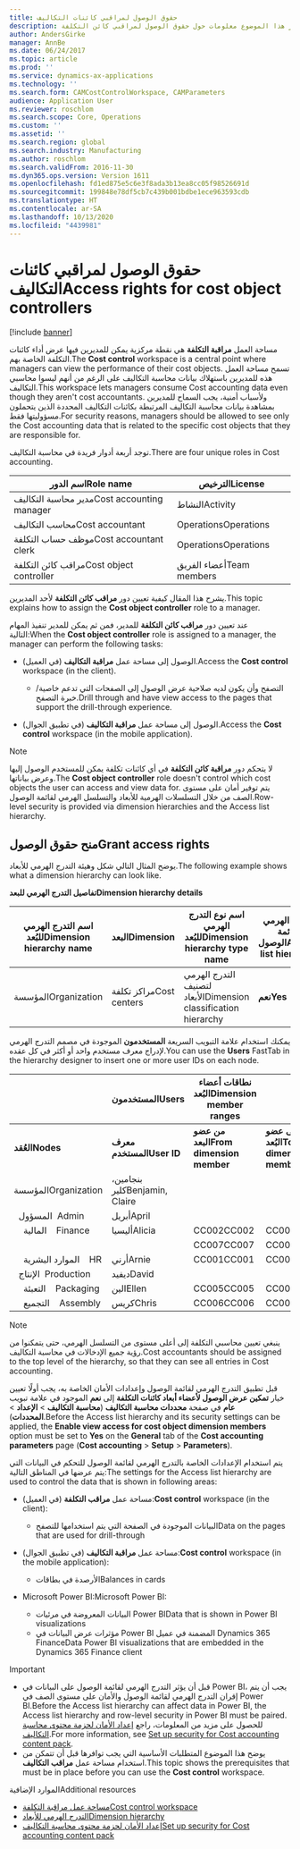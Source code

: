 ```yaml
---
title: حقوق الوصول لمراقبي كائنات التكاليف
description: يوفر هذا الموضوع معلومات حول حقوق الوصول لمراقبي كائن التكلفة.
author: AndersGirke
manager: AnnBe
ms.date: 06/24/2017
ms.topic: article
ms.prod: ''
ms.service: dynamics-ax-applications
ms.technology: ''
ms.search.form: CAMCostControlWorkspace, CAMParameters
audience: Application User
ms.reviewer: roschlom
ms.search.scope: Core, Operations
ms.custom: ''
ms.assetid: ''
ms.search.region: global
ms.search.industry: Manufacturing
ms.author: roschlom
ms.search.validFrom: 2016-11-30
ms.dyn365.ops.version: Version 1611
ms.openlocfilehash: fd1ed875e5c6e3f8ada3b13ea8cc05f98526691d
ms.sourcegitcommit: 199848e78df5cb7c439b001bdbe1ece963593cdb
ms.translationtype: HT
ms.contentlocale: ar-SA
ms.lasthandoff: 10/13/2020
ms.locfileid: "4439981"
---
```

# <a name="access-rights-for-cost-object-controllers"></a><span data-ttu-id="e6de8-103">حقوق الوصول لمراقبي كائنات التكاليف</span><span class="sxs-lookup"><span data-stu-id="e6de8-103">Access rights for cost object controllers</span></span>

[!include [banner](../includes/banner.md)]

<span data-ttu-id="e6de8-104">مساحة العمل **مراقبة التكلفة** هي نقطة مركزية يمكن للمديرين فيها عرض أداء كائنات التكلفة الخاصة بهم.</span><span class="sxs-lookup"><span data-stu-id="e6de8-104">The **Cost control** workspace is a central point where managers can view the performance of their cost objects.</span></span> <span data-ttu-id="e6de8-105">تسمح مساحة العمل هذه للمديرين باستهلاك بيانات محاسبة التكاليف على الرغم من أنهم ليسوا محاسبي التكاليف.</span><span class="sxs-lookup"><span data-stu-id="e6de8-105">This workspace lets managers consume Cost accounting data even though they aren't cost accountants.</span></span> <span data-ttu-id="e6de8-106">ولأسباب أمنية، يجب السماح للمديرين بمشاهدة بيانات محاسبة التكاليف المرتبطة بكائنات التكاليف المحددة الذين يتحملون مسؤوليتها فقط.</span><span class="sxs-lookup"><span data-stu-id="e6de8-106">For security reasons, managers should be allowed to see only the Cost accounting data that is related to the specific cost objects that they are responsible for.</span></span>

<span data-ttu-id="e6de8-107">توجد أربعة أدوار فريدة في محاسبة التكاليف.</span><span class="sxs-lookup"><span data-stu-id="e6de8-107">There are four unique roles in Cost accounting.</span></span>

| <span data-ttu-id="e6de8-108">اسم الدور</span><span class="sxs-lookup"><span data-stu-id="e6de8-108">Role name</span></span>               | <span data-ttu-id="e6de8-109">الترخيص</span><span class="sxs-lookup"><span data-stu-id="e6de8-109">License</span></span>      |
|-------------------------|--------------|
| <span data-ttu-id="e6de8-110">مدير محاسبة التكاليف</span><span class="sxs-lookup"><span data-stu-id="e6de8-110">Cost accounting manager</span></span> | <span data-ttu-id="e6de8-111">النشاط</span><span class="sxs-lookup"><span data-stu-id="e6de8-111">Activity</span></span>     |
| <span data-ttu-id="e6de8-112">محاسب التكاليف</span><span class="sxs-lookup"><span data-stu-id="e6de8-112">Cost accountant</span></span>         | <span data-ttu-id="e6de8-113">Operations</span><span class="sxs-lookup"><span data-stu-id="e6de8-113">Operations</span></span>   |
| <span data-ttu-id="e6de8-114">موظف حساب التكلفة</span><span class="sxs-lookup"><span data-stu-id="e6de8-114">Cost accountant clerk</span></span>   | <span data-ttu-id="e6de8-115">Operations</span><span class="sxs-lookup"><span data-stu-id="e6de8-115">Operations</span></span>   |
| <span data-ttu-id="e6de8-116">مراقب كائن التكلفة</span><span class="sxs-lookup"><span data-stu-id="e6de8-116">Cost object controller</span></span>  | <span data-ttu-id="e6de8-117">أعضاء الفريق</span><span class="sxs-lookup"><span data-stu-id="e6de8-117">Team members</span></span> |

<span data-ttu-id="e6de8-118">يشرح هذا المقال كيفية تعيين دور **مراقب كائن التكلفة** لأحد المديرين.</span><span class="sxs-lookup"><span data-stu-id="e6de8-118">This topic explains how to assign the **Cost object controller** role to a manager.</span></span>

<span data-ttu-id="e6de8-119">عند تعيين دور **مراقب كائن التكلفة** للمدير، فمن ثم يمكن للمدير تنفيذ المهام التالية:</span><span class="sxs-lookup"><span data-stu-id="e6de8-119">When the **Cost object controller** role is assigned to a manager, the manager can perform the following tasks:</span></span>

- <span data-ttu-id="e6de8-120">الوصول إلى مساحة عمل **مراقبة التكاليف** (في العميل).</span><span class="sxs-lookup"><span data-stu-id="e6de8-120">Access the **Cost control** workspace (in the client).</span></span>

    - <span data-ttu-id="e6de8-121">التصفح وأن يكون لديه صلاحية عرض الوصول إلى الصفحات التي تدعم خاصية/خبرة التصفح.</span><span class="sxs-lookup"><span data-stu-id="e6de8-121">Drill through and have view access to the pages that support the drill-through experience.</span></span>

- <span data-ttu-id="e6de8-122">الوصول إلى مساحة عمل **مراقبة التكاليف** (في تطبيق الجوال).</span><span class="sxs-lookup"><span data-stu-id="e6de8-122">Access the **Cost control** workspace (in the mobile application).</span></span>

> [!NOTE]
> <span data-ttu-id="e6de8-123">لا يتحكم دور **مراقبة كائن التكلفة** في أي كائنات تكلفة يمكن للمستخدم الوصول إليها وعرض بياناتها.</span><span class="sxs-lookup"><span data-stu-id="e6de8-123">The **Cost object controller** role doesn't control which cost objects the user can access and view data for.</span></span> <span data-ttu-id="e6de8-124">يتم توفير أمان على مستوى الصف من خلال التسلسلات الهرمية للأبعاد والتسلسل الهرمي لقائمة الوصول.</span><span class="sxs-lookup"><span data-stu-id="e6de8-124">Row-level security is provided via dimension hierarchies and the Access list hierarchy.</span></span>

## <a name="grant-access-rights"></a><span data-ttu-id="e6de8-125">منح حقوق الوصول</span><span class="sxs-lookup"><span data-stu-id="e6de8-125">Grant access rights</span></span>
<span data-ttu-id="e6de8-126">يوضح المثال التالي شكل وهيئة التدرج الهرمي للأبعاد.</span><span class="sxs-lookup"><span data-stu-id="e6de8-126">The following example shows what a dimension hierarchy can look like.</span></span>

<span data-ttu-id="e6de8-127">**تفاصيل التدرج الهرمي للبعد**</span><span class="sxs-lookup"><span data-stu-id="e6de8-127">**Dimension hierarchy details**</span></span>

| <span data-ttu-id="e6de8-128">اسم التدرج الهرمي للبُعد</span><span class="sxs-lookup"><span data-stu-id="e6de8-128">Dimension hierarchy name</span></span> | <span data-ttu-id="e6de8-129">البعد</span><span class="sxs-lookup"><span data-stu-id="e6de8-129">Dimension</span></span>    | <span data-ttu-id="e6de8-130">اسم نوع التدرج الهرمي للبُعد</span><span class="sxs-lookup"><span data-stu-id="e6de8-130">Dimension hierarchy type name</span></span>      | <span data-ttu-id="e6de8-131">التدرج الهرمي لقائمة الوصول</span><span class="sxs-lookup"><span data-stu-id="e6de8-131">Access list hierarchy</span></span> |
|--------------------------|--------------|------------------------------------|-----------------------|
| <span data-ttu-id="e6de8-132">المؤسسة</span><span class="sxs-lookup"><span data-stu-id="e6de8-132">Organization</span></span>             | <span data-ttu-id="e6de8-133">مراكز تكلفة</span><span class="sxs-lookup"><span data-stu-id="e6de8-133">Cost centers</span></span> | <span data-ttu-id="e6de8-134">التدرج الهرمي لتصنيف الأبعاد</span><span class="sxs-lookup"><span data-stu-id="e6de8-134">Dimension classification hierarchy</span></span> | <span data-ttu-id="e6de8-135">**نعم**</span><span class="sxs-lookup"><span data-stu-id="e6de8-135">**Yes**</span></span>               |

<span data-ttu-id="e6de8-136">يمكنك استخدام علامة التبويب السريعة **المستخدمون** الموجودة في مصمم التدرج الهرمي لإدراج معرف مستخدم واحد أو أكثر في كل عقده.</span><span class="sxs-lookup"><span data-stu-id="e6de8-136">You can use the **Users** FastTab in the hierarchy designer to insert one or more user IDs on each node.</span></span>

|                                   | <span data-ttu-id="e6de8-137">المستخدمون</span><span class="sxs-lookup"><span data-stu-id="e6de8-137">Users</span></span>            | <span data-ttu-id="e6de8-138">نطاقات أعضاء البُعد</span><span class="sxs-lookup"><span data-stu-id="e6de8-138">Dimension member ranges</span></span>   |                         |
|-----------------------------------|------------------|---------------------------|-------------------------|
| <span data-ttu-id="e6de8-139">**العُقد**</span><span class="sxs-lookup"><span data-stu-id="e6de8-139">**Nodes**</span></span>                         | <span data-ttu-id="e6de8-140">**معرف المستخدم**</span><span class="sxs-lookup"><span data-stu-id="e6de8-140">**User ID**</span></span>      | <span data-ttu-id="e6de8-141">**من عضو البعد**</span><span class="sxs-lookup"><span data-stu-id="e6de8-141">**From dimension member**</span></span> | <span data-ttu-id="e6de8-142">**إلى عضو البُعد**</span><span class="sxs-lookup"><span data-stu-id="e6de8-142">**To dimension member**</span></span> |
| <span data-ttu-id="e6de8-143">المؤسسة</span><span class="sxs-lookup"><span data-stu-id="e6de8-143">Organization</span></span>                      | <span data-ttu-id="e6de8-144">بنجامين، كلير</span><span class="sxs-lookup"><span data-stu-id="e6de8-144">Benjamin, Claire</span></span> |                           |                         |
| <span data-ttu-id="e6de8-145">&nbsp;&nbsp;المسؤول</span><span class="sxs-lookup"><span data-stu-id="e6de8-145">&nbsp;&nbsp;Admin</span></span>                 | <span data-ttu-id="e6de8-146">أبريل</span><span class="sxs-lookup"><span data-stu-id="e6de8-146">April</span></span>            |                           |                         |
| <span data-ttu-id="e6de8-147">&nbsp;&nbsp;&nbsp;&nbsp;المالية</span><span class="sxs-lookup"><span data-stu-id="e6de8-147">&nbsp;&nbsp;&nbsp;&nbsp;Finance</span></span>   | <span data-ttu-id="e6de8-148">أليسيا</span><span class="sxs-lookup"><span data-stu-id="e6de8-148">Alicia</span></span>           | <span data-ttu-id="e6de8-149">CC002</span><span class="sxs-lookup"><span data-stu-id="e6de8-149">CC002</span></span>                     | <span data-ttu-id="e6de8-150">CC003</span><span class="sxs-lookup"><span data-stu-id="e6de8-150">CC003</span></span>                   |
|                                   |                  | <span data-ttu-id="e6de8-151">CC007</span><span class="sxs-lookup"><span data-stu-id="e6de8-151">CC007</span></span>                     | <span data-ttu-id="e6de8-152">CC007</span><span class="sxs-lookup"><span data-stu-id="e6de8-152">CC007</span></span>                   |
| <span data-ttu-id="e6de8-153">&nbsp;&nbsp;&nbsp;&nbsp;الموارد البشرية</span><span class="sxs-lookup"><span data-stu-id="e6de8-153">&nbsp;&nbsp;&nbsp;&nbsp;HR</span></span>        | <span data-ttu-id="e6de8-154">أرني</span><span class="sxs-lookup"><span data-stu-id="e6de8-154">Arnie</span></span>            | <span data-ttu-id="e6de8-155">CC001</span><span class="sxs-lookup"><span data-stu-id="e6de8-155">CC001</span></span>                     | <span data-ttu-id="e6de8-156">CC001</span><span class="sxs-lookup"><span data-stu-id="e6de8-156">CC001</span></span>                   |
| <span data-ttu-id="e6de8-157">&nbsp;&nbsp;الإنتاج</span><span class="sxs-lookup"><span data-stu-id="e6de8-157">&nbsp;&nbsp;Production</span></span>            | <span data-ttu-id="e6de8-158">ديفيد</span><span class="sxs-lookup"><span data-stu-id="e6de8-158">David</span></span>            |                           |                         |
| <span data-ttu-id="e6de8-159">&nbsp;&nbsp;&nbsp;&nbsp;التعبئة</span><span class="sxs-lookup"><span data-stu-id="e6de8-159">&nbsp;&nbsp;&nbsp;&nbsp;Packaging</span></span> | <span data-ttu-id="e6de8-160">الين</span><span class="sxs-lookup"><span data-stu-id="e6de8-160">Ellen</span></span>            | <span data-ttu-id="e6de8-161">CC005</span><span class="sxs-lookup"><span data-stu-id="e6de8-161">CC005</span></span>                     | <span data-ttu-id="e6de8-162">CC005</span><span class="sxs-lookup"><span data-stu-id="e6de8-162">CC005</span></span>                   |
| <span data-ttu-id="e6de8-163">&nbsp;&nbsp;&nbsp;&nbsp;التجميع</span><span class="sxs-lookup"><span data-stu-id="e6de8-163">&nbsp;&nbsp;&nbsp;&nbsp;Assembly</span></span>  | <span data-ttu-id="e6de8-164">كريس</span><span class="sxs-lookup"><span data-stu-id="e6de8-164">Chris</span></span>            | <span data-ttu-id="e6de8-165">CC006</span><span class="sxs-lookup"><span data-stu-id="e6de8-165">CC006</span></span>                     | <span data-ttu-id="e6de8-166">CC006</span><span class="sxs-lookup"><span data-stu-id="e6de8-166">CC006</span></span>                   |

> [!NOTE]
> <span data-ttu-id="e6de8-167">ينبغي تعيين محاسبي التكلفة إلى أعلى مستوى من التسلسل الهرمي، حتى يتمكنوا من رؤية جميع الإدخالات في محاسبة التكاليف.</span><span class="sxs-lookup"><span data-stu-id="e6de8-167">Cost accountants should be assigned to the top level of the hierarchy, so that they can see all entries in Cost accounting.</span></span>

<span data-ttu-id="e6de8-168">قبل تطبيق التدرج الهرمي لقائمة الوصول وإعدادات الأمان الخاصة به، يجب أولًا تعيين خيار **تمكين عرض الوصول لأعضاء أبعاد كائنات التكلفة** إلى **نعم** الموجود في علامة تبويب **عام** في صفحة **محددات محاسبة التكاليف** (**محاسبة التكاليف** > **الإعداد** > **المحددات**).</span><span class="sxs-lookup"><span data-stu-id="e6de8-168">Before the Access list hierarchy and its security settings can be applied, the **Enable view access for cost object dimension members** option must be set to **Yes** on the **General** tab of the **Cost accounting parameters** page (**Cost accounting** > **Setup** > **Parameters**).</span></span>

<span data-ttu-id="e6de8-169">يتم استخدام الإعدادات الخاصة بالتدرج الهرمي لقائمة الوصول للتحكم في البيانات التي يتم عرضها في المناطق التالية:</span><span class="sxs-lookup"><span data-stu-id="e6de8-169">The settings for the Access list hierarchy are used to control the data that is shown in following areas:</span></span>

- <span data-ttu-id="e6de8-170">مساحة عمل **مراقب التكلفة** (في العميل):</span><span class="sxs-lookup"><span data-stu-id="e6de8-170">**Cost control** workspace (in the client):</span></span>

    - <span data-ttu-id="e6de8-171">البيانات الموجودة في الصفحة التي يتم استخدامها للتصفح</span><span class="sxs-lookup"><span data-stu-id="e6de8-171">Data on the pages that are used for drill-through</span></span>

- <span data-ttu-id="e6de8-172">مساحة عمل **مراقبة التكاليف** (في تطبيق الجوال):</span><span class="sxs-lookup"><span data-stu-id="e6de8-172">**Cost control** workspace (in the mobile application):</span></span>

    - <span data-ttu-id="e6de8-173">الأرصدة في بطاقات</span><span class="sxs-lookup"><span data-stu-id="e6de8-173">Balances in cards</span></span>

- <span data-ttu-id="e6de8-174">Microsoft Power BI:</span><span class="sxs-lookup"><span data-stu-id="e6de8-174">Microsoft Power BI:</span></span>

    - <span data-ttu-id="e6de8-175">البيانات المعروضة في مرئيات Power BI</span><span class="sxs-lookup"><span data-stu-id="e6de8-175">Data that is shown in Power BI visualizations</span></span>
    - <span data-ttu-id="e6de8-176">مؤثرات عرض البيانات‬ في Power BI المضمنة في عميل Dynamics 365 Finance</span><span class="sxs-lookup"><span data-stu-id="e6de8-176">Data Power BI visualizations that are embedded in the Dynamics 365 Finance client</span></span>

> [!IMPORTANT]
> - <span data-ttu-id="e6de8-177">قبل أن يؤثر التدرج الهرمي لقائمة الوصول على البيانات في Power BI، يجب أن يتم إقران التدرج الهرمي لقائمة الوصول والأمان على مستوى الصف في Power BI.</span><span class="sxs-lookup"><span data-stu-id="e6de8-177">Before the Access list hierarchy can affect data in Power BI, the Access list hierarchy and row-level security in Power BI must be paired.</span></span> <span data-ttu-id="e6de8-178">للحصول على مزيد من المعلومات، راجع [إعداد الأمان لحزمة محتوى محاسبة التكاليف](../../dev-itpro/analytics/setup-security-cost-accounting-content-pack.md).</span><span class="sxs-lookup"><span data-stu-id="e6de8-178">For more information, see [Set up security for Cost accounting content pack](../../dev-itpro/analytics/setup-security-cost-accounting-content-pack.md).</span></span>
> - <span data-ttu-id="e6de8-179">يوضح هذا الموضوع المتطلبات الأساسية التي يجب توافرها قبل أن تتمكن من استخدام مساحة عمل **مراقب التكاليف**.</span><span class="sxs-lookup"><span data-stu-id="e6de8-179">This topic shows the prerequisites that must be in place before you can use the **Cost control** workspace.</span></span>

<span data-ttu-id="e6de8-180">الموارد الإضافية</span><span class="sxs-lookup"><span data-stu-id="e6de8-180">Additional resources</span></span>

- [<span data-ttu-id="e6de8-181">مساحة عمل مراقبة التكلفة</span><span class="sxs-lookup"><span data-stu-id="e6de8-181">Cost control workspace</span></span>](cost-control-workspace.md)
- [<span data-ttu-id="e6de8-182">التدرج الهرمي للأبعاد</span><span class="sxs-lookup"><span data-stu-id="e6de8-182">Dimension hierarchy</span></span>](dimension-hierarchy.md)
- [<span data-ttu-id="e6de8-183">إعداد الأمان لحزمة محتوى محاسبة التكاليف</span><span class="sxs-lookup"><span data-stu-id="e6de8-183">Set up security for Cost accounting content pack</span></span>](../../dev-itpro/analytics/setup-security-cost-accounting-content-pack.md)
